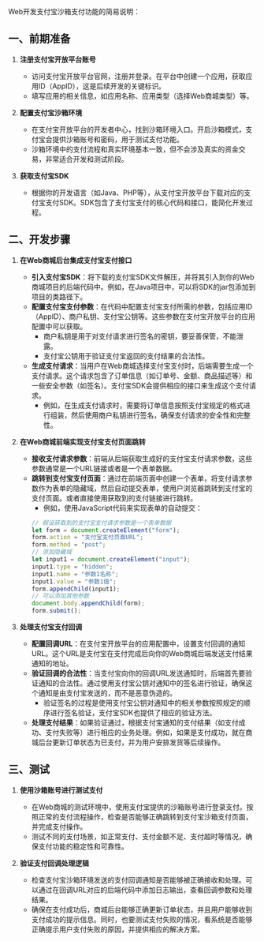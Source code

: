 Web开发支付宝沙箱支付功能的简易说明：

## 一、前期准备

1. **注册支付宝开放平台账号**
   - 访问支付宝开放平台官网，注册并登录。在平台中创建一个应用，获取应用ID（AppID），这是后续开发的关键标识。
   - 填写应用的相关信息，如应用名称、应用类型（选择Web商城类型）等。

2. **配置支付宝沙箱环境**
   - 在支付宝开放平台的开发者中心，找到沙箱环境入口。开启沙箱模式，支付宝会提供沙箱账号和密码，用于测试支付功能。
   - 沙箱环境中的支付流程和真实环境基本一致，但不会涉及真实的资金交易，非常适合开发和测试阶段。

3. **获取支付宝SDK**
   - 根据你的开发语言（如Java、PHP等），从支付宝开放平台下载对应的支付宝支付SDK。SDK包含了支付宝支付的核心代码和接口，能简化开发过程。

## 二、开发步骤

1. **在Web商城后台集成支付宝支付接口**
   - **引入支付宝SDK**：将下载的支付宝SDK文件解压，并将其引入到你的Web商城项目的后端代码中。例如，在Java项目中，可以将SDK的jar包添加到项目的类路径下。
   - **配置支付宝支付参数**：在代码中配置支付宝支付所需的参数，包括应用ID（AppID）、商户私钥、支付宝公钥等。这些参数在支付宝开放平台的应用配置中可以获取。
     - 商户私钥是用于对支付请求进行签名的密钥，要妥善保管，不能泄露。
     - 支付宝公钥用于验证支付宝返回的支付结果的合法性。
   - **生成支付请求**：当用户在Web商城选择支付宝支付时，后端需要生成一个支付请求。这个请求包含了订单信息（如订单号、金额、商品描述等）和一些安全参数（如签名）。支付宝SDK会提供相应的接口来生成这个支付请求。
     - 例如，在生成支付请求时，需要将订单信息按照支付宝规定的格式进行组装，然后使用商户私钥进行签名，确保支付请求的安全性和完整性。

2. **在Web商城前端实现支付宝支付页面跳转**
   - **接收支付请求参数**：前端从后端获取生成好的支付宝支付请求参数，这些参数通常是一个URL链接或者是一个表单数据。
   - **跳转到支付宝支付页面**：通过在前端页面中创建一个表单，将支付请求参数作为表单的隐藏域，然后自动提交表单，使用户浏览器跳转到支付宝的支付页面。或者直接使用获取到的支付链接进行跳转。
     - 例如，使用JavaScript代码来实现表单的自动提交：
     ```javascript
     // 假设获取到的支付宝支付请求参数是一个表单数据
     let form = document.createElement("form");
     form.action = "支付宝支付页面URL";
     form.method = "post";
     // 添加隐藏域
     let input1 = document.createElement("input");
     input1.type = "hidden";
     input1.name = "参数1名称";
     input1.value = "参数1值";
     form.appendChild(input1);
     // 可以添加其他参数
     document.body.appendChild(form);
     form.submit();
     ```

3. **处理支付宝支付回调**
   - **配置回调URL**：在支付宝开放平台的应用配置中，设置支付回调的通知URL。这个URL是支付宝在支付完成后向你的Web商城后端发送支付结果通知的地址。
   - **验证回调的合法性**：当支付宝向你的回调URL发送通知时，后端首先要验证通知的合法性。通过使用支付宝公钥对通知中的签名进行验证，确保这个通知是由支付宝发送的，而不是恶意伪造的。
     - 验证签名的过程是使用支付宝公钥对通知中的相关参数按照规定的顺序进行签名验证，支付宝SDK也提供了相应的验证方法。
   - **处理支付结果**：如果验证通过，根据支付宝通知的支付结果（如支付成功、支付失败等）进行相应的业务处理。例如，如果是支付成功，就在商城后台更新订单状态为已支付，并为用户安排发货等后续操作。

## 三、测试

1. **使用沙箱账号进行测试支付**
   - 在Web商城的测试环境中，使用支付宝提供的沙箱账号进行登录支付。按照正常的支付流程操作，检查是否能够正确跳转到支付宝沙箱支付页面，并完成支付操作。
   - 测试不同的支付场景，如正常支付、支付金额不足、支付超时等情况，确保支付功能的稳定性和可靠性。

2. **验证支付回调处理逻辑**
   - 检查支付宝沙箱环境发送的支付回调通知是否能够被正确接收和处理。可以通过在回调URL对应的后端代码中添加日志输出，查看回调参数和处理结果。
   - 确保在支付成功后，商城后台能够正确更新订单状态，并且用户能够收到支付成功的提示信息。同时，也要测试支付失败的情况，看系统是否能够正确提示用户支付失败的原因，并提供相应的解决方案。
